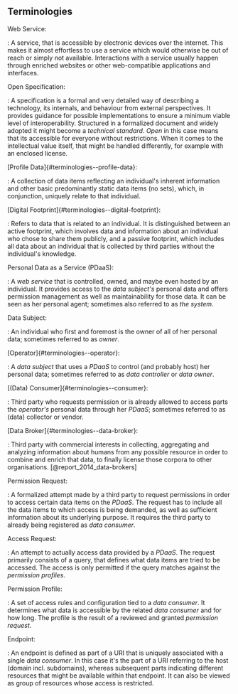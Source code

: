 ## Terminologies 



Web Service:

: A service, that is accessible by electronic devices over the internet. This makes it almost 
  effortless to use a service which would otherwise be out of reach or simply not available. 
  Interactions with a service usually happen through enriched websites or other web-compatible 
  applications and interfaces.


Open Specification:

: A specification is a formal and very detailed way of describing a technology, its internals, and 
behaviour from external perspectives. It provides guidance for possible implementations to ensure a minimum viable
level of interoperability. Structured in a formalized document and widely adopted it might become a 
*technical standard*. *Open* in this case means that its accessible for everyone 
without restrictions. When it comes to the intellectual value itself, that might be handled 
differently, for example with an enclosed license.


[Profile Data]{#terminologies--profile-data}:

: A collection of data items reflecting an individual's inherent information and other basic 
predominantly static data items (no sets), which, in conjunction, uniquely relate to that 
individual.


[Digital Footprint]{#terminologies--digital-footprint}:

: Refers to data that is related to an individual. It is distinguished between an active footprint, 
which involves data and information about an individual who chose to share them publicly, and a 
passive footprint, which includes all data about an individual that is collected by third parties without 
the individual's knowledge.


Personal Data as a Service (PDaaS):

: A *web service* that is controlled, owned, and maybe even hosted by an individual. It provides 
access to the *data subject's* personal data and offers permission management as well as 
maintainability for those data. It can be seen as her personal agent; sometimes also referred to as 
*the system*.


Data Subject:

: An individual who first and foremost is the owner of all of her personal data; sometimes referred 
to as *owner*.


[Operator]{#terminologies--operator}:

: A *data subject* that uses a *PDaaS* to control (and probably host) her personal data; sometimes 
referred to as *data controller* or *data owner*.


[(Data) Consumer]{#terminologies--consumer}:

: Third party who requests permission or is already allowed to access parts the *operator's* personal 
data through her *PDaaS*; sometimes referred to as (data) collector or vendor.


[Data Broker]{#terminologies--data-broker}:

: Third party with commercial interests in collecting, aggregating and analyzing information 
about humans from any possible resource in order to combine and enrich that data, to finally license 
those corpora to other organisations. [@report_2014_data-brokers]


Permission Request:

: A formalized attempt made by a third party to request permissions in order to access certain data 
items on the *PDaaS*. The request has to include all the data items to which access is being 
demanded, as well as sufficient information about its underlying purpose. It requires the third party to 
already being registered as *data consumer*.


Access Request:

: An attempt to actually access data provided by a *PDaaS*. The request primarily consists of a 
query, that defines what data items are tried to be accessed. The access is only permitted if
the query matches against the *permission profiles*.


Permission Profile:

: A set of access rules and configuration tied to a *data consumer*. It determines what data is 
accessible by the related *data consumer* and for how long. The profile is the result of a reviewed 
and granted *permission request*. 


Endpoint:

: An endpoint is defined as part of a URI that is uniquely associated with a single *data 
consumer*. In this case it's the part of a URI referring to the host (domain incl. subdomains), whereas subsequent 
parts indicating different resources that might be available within that endpoint. It can also be 
viewed as group of resources whose access is restricted. 
